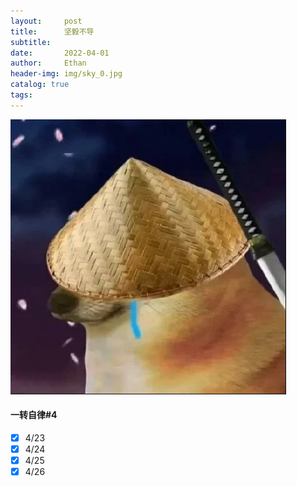 ```yaml
---
layout:     post
title:      坚毅不导
subtitle:   
date:       2022-04-01
author:     Ethan
header-img: img/sky_0.jpg
catalog: true
tags:
---
```


![cheems](https://raw.githubusercontent.com/xiaominglalala/pic/main/img/cheems.PNG)

#### 一转自律#4

- [x] 4/23
- [x] 4/24
- [x] 4/25
- [x] 4/26